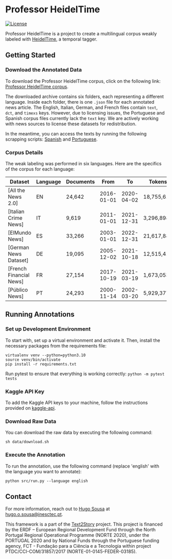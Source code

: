 # Professor HeidelTime

[![License](https://img.shields.io/badge/license-MIT-brightgreen)](LICENSE)

Professor HeidelTime is a project to create a multilingual corpus weakly labeled with [HeidelTime](https://github.com/HeidelTime/heideltime), a temporal tagger.

## Getting Started

### Download the Annotated Data

To download the Professor HeidelTime corpus, click on the following link: [Professor HeidelTime corpus](https://drive.inesctec.pt/s/B4JojTJaMyR8wDN/download/professor_heideltime.zip).

The downloaded archive contains six folders, each representing a different language. Inside each folder, there is one `.json` file for each annotated news article. The English, Italian, German, and French files contain `text`, `dct`, and `timexs` keys. However, due to licensing issues, the Portuguese and Spanish corpus files currently lack the `text` key. We are actively working with news sources to license these datasets for redistribution.

In the meantime, you can access the texts by running the following scrapping scripts: [Spanish](https://github.com/hmosousa/elmundo_scraper) and [Portuguese](https://github.com/hmosousa/publico_scraper).

### Corpus Details

The weak labeling was performed in six languages. Here are the specifics of the corpus for each language:

| Dataset                 | Language | Documents | From       | To         | Tokens     | Timexs    |
| ----------------------- | -------- | --------- | ---------- | ---------- | ---------- | --------  |
| [All the News 2.0]      | EN       | 24,642    | 2016-01-01 | 2020-04-02 | 18,755,616 | 254,803   |
| [Italian Crime News]    | IT       | 9,619     | 2011-01-01 | 2021-12-31 | 3,296,898  | 58,823    |
| [ElMundo News]          | ES       | 33,266    | 2003-01-01 | 2022-12-31 | 21,617,888 | 348,011   |
| [German News Dataset]   | DE       | 19,095    | 2005-12-02 | 2021-10-18 | 12,515,410 | 194,043   |
| [French Financial News] | FR       | 27,154    | 2017-10-19 | 2021-03-19 | 1,673,053  | 83,431    |
| [Público News]          | PT       | 24,293    | 2000-11-14 | 2002-03-20 | 5,929,377  | 111,810   |

## Running Annotations

### Set up Development Environment

To start with, set up a virtual environment and activate it. Then, install the necessary packages from the requirements file:

```shell
virtualenv venv --python=python3.10
source venv/bin/activate
pip install -r requirements.txt
```

Run pytest to ensure that everything is working correctly: `python -m pytest tests`

### Kaggle API Key

To add the Kaggle API keys to your machine, follow the instructions provided on [kaggle-api](https://github.com/Kaggle/kaggle-api).

### Download Raw Data

You can download the raw data by executing the following command:

```shell
sh data/download.sh
```

### Execute the Annotation

To run the annotation, use the following command (replace 'english' with the language you want to annotate):

```shell
python src/run.py --language english
```

## Contact

For more information, reach out to [Hugo Sousa](https://hugosousa.net) at <hugo.o.sousa@inesctec.pt>.

This framework is a part of the [Text2Story](https://text2story.inesctec.pt) project. This project is financed by the ERDF – European Regional Development Fund through the North Portugal Regional Operational Programme (NORTE 2020), under the PORTUGAL 2020 and by National Funds through the Portuguese funding agency, FCT - Fundação para a Ciência e a Tecnologia within project PTDC/CCI-COM/31857/2017 (NORTE-01-0145-FEDER-03185).
